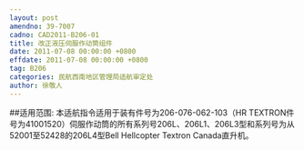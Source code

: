 ```yaml
---
layout: post
amendno: 39-7007
cadno: CAD2011-B206-01
title: 改正液压伺服作动筒组件
date: 2011-07-08 00:00:00 +0800
effdate: 2011-07-08 00:00:00 +0800
tag: B206
categories: 民航西南地区管理局适航审定处
author: 徐敬人
---
```


##适用范围:
本适航指令适用于装有件号为206-076-062-103（HR TEXTRON件号为41001520）伺服作动筒的所有系列号206L、206L1、206L3型和系列号为从52001至52428的206L4型Bell Hellcopter Textron Canada直升机。

